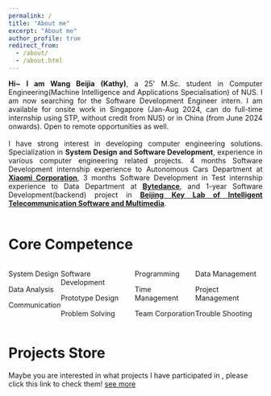 ```yaml
---
permalink: /
title: "About me"
excerpt: "About me"
author_profile: true
redirect_from: 
  - /about/
  - /about.html
---
```


[//]: # (Hi~ I am Wang Beijia&#40;Kathy&#41;, a 24' M.Sc. student in Computer Engineering of NUS. I am now searching for the SDE intern in Singapore.)

[//]: # ()
[//]: # (I have strong interest in developing computer engineering solution. Specialization in **System Design** and **Software Development**, experience in various computer engineering related projects. 4 months internship experience to Autonomous Cars Department at [_Xiaomi Corporation_]&#40;https://www.mi.com/global/&#41;, 3 months internship experience to Data Department at [_Bytedance_]&#40;https://www.bytedance.com/en/&#41;, and 1-year project in [_Beijing Key Lab of Intelligent Telecommunication Software and Multimedia_]&#40;https://baike.baidu.com/item/智能通信软件与多媒体北京市重点实验室/19811486&#41;.)

[//]: # ()
<style>
.justified {
  text-align: justify;
  text-justify: inter-word;
  margin-right: 20px; /* Or any other value for natural right edge */
}

.justified::first-line {
  text-indent: 2em; /* This indents the first line of each paragraph */
}
</style>

<div style="text-align: justify;">
  <strong>Hi~ I am Wang Beijia (Kathy)</strong>, a 25' M.Sc. student in Computer Engineering(Machine Intelligence and Applications Specialisation) of NUS. I am now searching for the Software Development Engineer intern. I am available for onsite work in Singapore (Jan-Aug 2024, can do full-time internship using STP, without credit from NUS) or in China (from June 2024 onwards). Open to remote opportunities as well.
  <br><br>
  I have strong interest in developing computer engineering solutions. Specialization in <strong>System Design and Software Development</strong>, experience in various computer engineering related projects. 4 months Software Development internship experience to Autonomous Cars Department at <a href="https://www.mi.com/global/" target="_blank"><strong>Xiaomi Corporation</strong></a>, 3 months Software Development in Test internship experience to Data Department at <a href="https://www.bytedance.com/en/" target="_blank"><strong>Bytedance</strong></a>, and 1-year Software Development(backend) project in <a href="https://baike.baidu.com/item/智能通信软件与多媒体北京市重点实验室/19811486" target="_blank"><strong>Beijing Key Lab of Intelligent Telecommunication Software and Multimedia</strong></a>.
</div>
<br>

Core Competence
=====

<div style="display: flex; justify-content: space-between;">
  <div style="text-align: left;">
    <p>System Design</p>
    <p>Data Analysis</p>
    <p>Communication</p>
  </div>
  <div style="text-align: left;">
    <p>Software Development</p>
    <p>Prototype Design</p>
    <p>Problem Solving</p>
  </div>
  <div style="text-align: left;">
    <p>Programming<br/></p>
    <p>Time Management</p>
    <p>Team Corporation</p>
  </div>
  <div style="text-align: left;">
    <p>Data Management<br/></p>
    <p>Project Management</p>
    <p>Trouble Shooting</p>
  </div>
</div>

Projects Store
======
Maybe you are interested in what projects I have participated in , please click this link to check them! [see more](https://kathywang789.github.io/projects/)

<script type='text/javascript' id='clustrmaps' src='//cdn.clustrmaps.com/map_v2.js?cl=ffffff&w=a&t=n&d=z9KfMee_ZGRr-EZv_PkR-Gw1WhnIdFJalM4mZi-eJtQ&co=2d78ad&cmo=3acc3a&cmn=ff5353&ct=ffffff'></script>